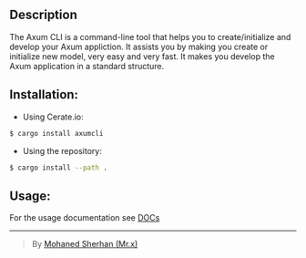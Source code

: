 ## Description
The Axum CLI is a command-line tool that helps you to create/initialize and develop
your Axum appliction. It assists you by making you create or initialize new model, very
easy and very fast. It makes you develop the Axum application in a standard structure.

## Installation:
- Using Cerate.io:
```bash
$ cargo install axumcli
```
- Using the repository:
```bash
$ cargo install --path .
```
## Usage:
For the usage documentation see [DOCs](./DOCs.md)

---
> By [Mohaned Sherhan (Mr.x)](https://github.com/Mohaned2023)